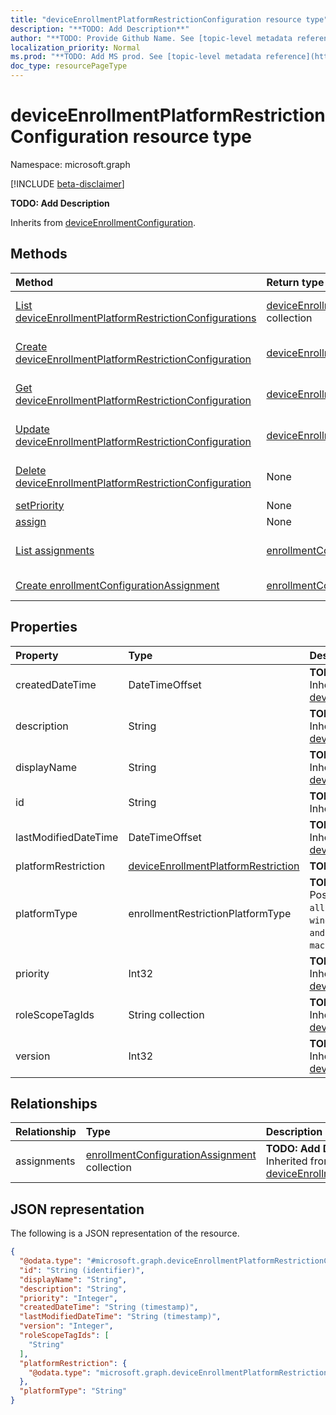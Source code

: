 ```yaml
---
title: "deviceEnrollmentPlatformRestrictionConfiguration resource type"
description: "**TODO: Add Description**"
author: "**TODO: Provide Github Name. See [topic-level metadata reference](https://msgo.azurewebsites.net/add/document/guidelines/metadata.html#topic-level-metadata)**"
localization_priority: Normal
ms.prod: "**TODO: Add MS prod. See [topic-level metadata reference](https://msgo.azurewebsites.net/add/document/guidelines/metadata.html#topic-level-metadata)**"
doc_type: resourcePageType
---
```


# deviceEnrollmentPlatformRestrictionConfiguration resource type

Namespace: microsoft.graph

[!INCLUDE [beta-disclaimer](../../includes/beta-disclaimer.md)]

**TODO: Add Description**


Inherits from [deviceEnrollmentConfiguration](../resources/intune-deviceenrollmentconfiguration.md).

## Methods
|Method|Return type|Description|
|:---|:---|:---|
|[List deviceEnrollmentPlatformRestrictionConfigurations](../api/intune-deviceenrollmentplatformrestrictionconfiguration-list.md)|[deviceEnrollmentPlatformRestrictionConfiguration](../resources/intune-deviceenrollmentplatformrestrictionconfiguration.md) collection|Get a list of the [deviceEnrollmentPlatformRestrictionConfiguration](../resources/intune-deviceenrollmentplatformrestrictionconfiguration.md) objects and their properties.|
|[Create deviceEnrollmentPlatformRestrictionConfiguration](../api/intune-deviceenrollmentplatformrestrictionconfiguration-create.md)|[deviceEnrollmentPlatformRestrictionConfiguration](../resources/intune-deviceenrollmentplatformrestrictionconfiguration.md)|Create a new [deviceEnrollmentPlatformRestrictionConfiguration](../resources/intune-deviceenrollmentplatformrestrictionconfiguration.md) object.|
|[Get deviceEnrollmentPlatformRestrictionConfiguration](../api/intune-deviceenrollmentplatformrestrictionconfiguration-get.md)|[deviceEnrollmentPlatformRestrictionConfiguration](../resources/intune-deviceenrollmentplatformrestrictionconfiguration.md)|Read the properties and relationships of a [deviceEnrollmentPlatformRestrictionConfiguration](../resources/intune-deviceenrollmentplatformrestrictionconfiguration.md) object.|
|[Update deviceEnrollmentPlatformRestrictionConfiguration](../api/intune-deviceenrollmentplatformrestrictionconfiguration-update.md)|[deviceEnrollmentPlatformRestrictionConfiguration](../resources/intune-deviceenrollmentplatformrestrictionconfiguration.md)|Update the properties of a [deviceEnrollmentPlatformRestrictionConfiguration](../resources/intune-deviceenrollmentplatformrestrictionconfiguration.md) object.|
|[Delete deviceEnrollmentPlatformRestrictionConfiguration](../api/intune-deviceenrollmentplatformrestrictionconfiguration-delete.md)|None|Deletes a [deviceEnrollmentPlatformRestrictionConfiguration](../resources/intune-deviceenrollmentplatformrestrictionconfiguration.md) object.|
|[setPriority](../api/intune-deviceenrollmentplatformrestrictionconfiguration-setpriority.md)|None|**TODO: Add Description**|
|[assign](../api/intune-deviceenrollmentplatformrestrictionconfiguration-assign.md)|None|**TODO: Add Description**|
|[List assignments](../api/intune-deviceenrollmentplatformrestrictionconfiguration-list-assignments.md)|[enrollmentConfigurationAssignment](../resources/intune-enrollmentconfigurationassignment.md) collection|Get the enrollmentConfigurationAssignment resources from the assignments navigation property.|
|[Create enrollmentConfigurationAssignment](../api/intune-deviceenrollmentplatformrestrictionconfiguration-post-assignments.md)|[enrollmentConfigurationAssignment](../resources/intune-enrollmentconfigurationassignment.md)|Create a new enrollmentConfigurationAssignment object.|

## Properties
|Property|Type|Description|
|:---|:---|:---|
|createdDateTime|DateTimeOffset|**TODO: Add Description** Inherited from [deviceEnrollmentConfiguration](../resources/intune-deviceenrollmentconfiguration.md).|
|description|String|**TODO: Add Description** Inherited from [deviceEnrollmentConfiguration](../resources/intune-deviceenrollmentconfiguration.md).|
|displayName|String|**TODO: Add Description** Inherited from [deviceEnrollmentConfiguration](../resources/intune-deviceenrollmentconfiguration.md).|
|id|String|**TODO: Add Description** Inherited from [entity](../resources/entity.md).|
|lastModifiedDateTime|DateTimeOffset|**TODO: Add Description** Inherited from [deviceEnrollmentConfiguration](../resources/intune-deviceenrollmentconfiguration.md).|
|platformRestriction|[deviceEnrollmentPlatformRestriction](../resources/intune-deviceenrollmentplatformrestriction.md)|**TODO: Add Description**|
|platformType|enrollmentRestrictionPlatformType|**TODO: Add Description**. Possible values are: `allPlatforms`, `ios`, `windows`, `windowsPhone`, `android`, `androidForWork`, `androidAosp`, `mac`.|
|priority|Int32|**TODO: Add Description** Inherited from [deviceEnrollmentConfiguration](../resources/intune-deviceenrollmentconfiguration.md).|
|roleScopeTagIds|String collection|**TODO: Add Description** Inherited from [deviceEnrollmentConfiguration](../resources/intune-deviceenrollmentconfiguration.md).|
|version|Int32|**TODO: Add Description** Inherited from [deviceEnrollmentConfiguration](../resources/intune-deviceenrollmentconfiguration.md).|

## Relationships
|Relationship|Type|Description|
|:---|:---|:---|
|assignments|[enrollmentConfigurationAssignment](../resources/intune-enrollmentconfigurationassignment.md) collection|**TODO: Add Description** Inherited from [deviceEnrollmentConfiguration](../resources/deviceenrollmentconfiguration.md)|

## JSON representation
The following is a JSON representation of the resource.
<!-- {
  "blockType": "resource",
  "keyProperty": "id",
  "@odata.type": "microsoft.graph.deviceEnrollmentPlatformRestrictionConfiguration",
  "baseType": "microsoft.graph.deviceEnrollmentConfiguration",
  "openType": false
}
-->
``` json
{
  "@odata.type": "#microsoft.graph.deviceEnrollmentPlatformRestrictionConfiguration",
  "id": "String (identifier)",
  "displayName": "String",
  "description": "String",
  "priority": "Integer",
  "createdDateTime": "String (timestamp)",
  "lastModifiedDateTime": "String (timestamp)",
  "version": "Integer",
  "roleScopeTagIds": [
    "String"
  ],
  "platformRestriction": {
    "@odata.type": "microsoft.graph.deviceEnrollmentPlatformRestriction"
  },
  "platformType": "String"
}
```

